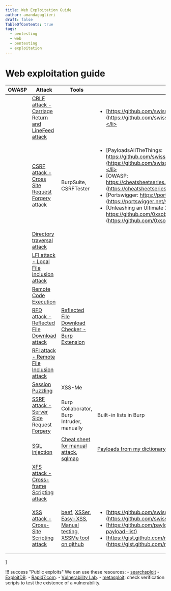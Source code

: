```yaml
---
title: Web Exploitation Guide
author: amandaguglieri
draft: false
TableOfContents: true
tags:
  - pentesting
  - web
  - pentesting
  - exploitation
---
```


# Web exploitation guide



| OWASP | Attack | Tools | Payloads |
| -- | ------------- | ---- | ----------- |
|  | [CRLF attack - Carriage Return and LineFeed attack](carriage-return-and-linefeed-crlf.md) |  | <ul><li>[https://github.com/swisskyrepo/PayloadsAllTheThings/tree/master/CRLF%20Injection](https://github.com/swisskyrepo/PayloadsAllTheThings/tree/master/CRLF%20Injection).</li></u>|
|  | [CSRF attack - Cross Site Request Forgery attack](cross-site-request-forgery-csrf.md) | BurpSuite, CSRFTester | <ul><li>[PayloadsAllTheThings: https://github.com/swisskyrepo/PayloadsAllTheThings/tree/master/CSRF%20Injection](https://github.com/swisskyrepo/PayloadsAllTheThings/tree/master/CSRF%20Injection).</li><li>[OWASP: https://cheatsheetseries.owasp.org/cheatsheets/XSS_Filter_Evasion_Cheat_Sheet.html](https://cheatsheetseries.owasp.org/cheatsheets/XSS_Filter_Evasion_Cheat_Sheet.html)</li><li>[Portswigger: https://portswigger.net/web-security/cross-site-scripting/cheat-sheet](https://portswigger.net/web-security/cross-site-scripting/cheat-sheet)</li><li>[Unleashing an Ultimate XSS Polyglot: https://github.com/0xsobky/HackVault/wiki/Unleashing-an-Ultimate-XSS-Polyglot](https://github.com/0xsobky/HackVault/wiki/Unleashing-an-Ultimate-XSS-Polyglot)</li></u> |
|  | [Directory traversal attack](directory-traversal.md) |  |  |
|  | [LFI attack - Local File Inclusion attack](local-file-inclusion-lfi.md) |  |  |
|  | [Remote Code Execution](remote-code-execution-rce.md) |   |  |
|  | [RFD attack - Reflected File Download attack](reflected-file-download-rfd.md) | [Reflected File Download Checker - Burp Extension](https://portswigger.net/bappstore/34cd4392e7e04999b9ca0cc91f58886c) |  |
|  | [RFI attack - Remote File Inclusion attack](remote-file-inclusion-rfi.md) |  |  |
|  | [Session Puzzling](session-puzzling-or-session-variable-overloading.md) | XSS-Me |  |
|  | [SSRF attack - Server Side Request Forgery](server-side-request-forgery-ssrf.md) | Burp Collaborator, Burp Intruder, manually | Built-in lists in Burp |
|  | [SQL injection](sql-injection.md) | [Cheat sheet for manual attack](../sqli-manual-attack), [sqlmap](../sqlmap) | [Payloads from my dictionary repo](https://github.com/amandaguglieri/dictionaries/tree/main/SQL)  |
|  | [XFS attack - Cross-frame Scripting attack](cross-frame-scripting-xfs.md) |  |  |
|  | [XSS attack - Cross-Site Scripting attack](cross-site-scripting-xss.md) |  [beef](../beef),  [XSSer](../xsser), [Easy-XSS](https://addons.mozilla.org/en-US/firefox/addon/easy-xss/), [Manual testing](cross-site-scripting-xss.md), [XSSMe tool on github](https://github.com/SecurityCompass/XSSMe) | <ul><li>[https://github.com/swisskyrepo/PayloadsAllTheThings/tree/master/XSS%20Injection](https://github.com/swisskyrepo/PayloadsAllTheThings/tree/master/XSS%20Injection)</li> <li>[https://github.com/payloadbox/xss-payload-list](https://github.com/payloadbox/xss-payload-list)</li> <li>[https://gist.github.com/michenriksen/d729cd67736d750b3551876bbedbe626](https://gist.github.com/michenriksen/d729cd67736d750b3551876bbedbe626)</li>  </ul> |
]


!!! success "Public exploits"
	We can use these resources:
	- [searchsploit](../searchsploit)
	- [ExploitDB](https://www.exploit-db.com/).
	- [Rapid7.com](https://www.rapid7.com/db/).
	- [Vulnerability Lab](https://www.vulnerability-lab.com/).
	- [metasploit](../metasploit): check verification scripts to test the existence of a vulnerability. 

